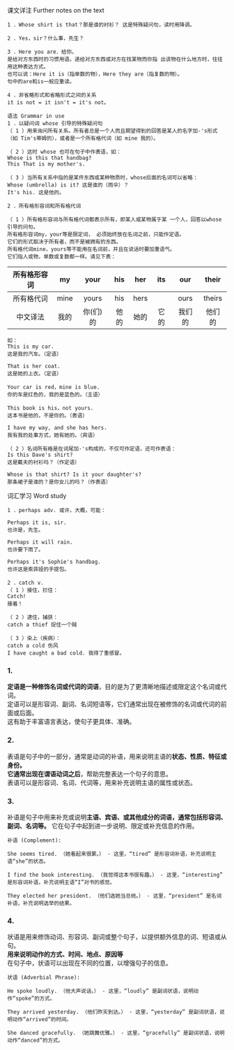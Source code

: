 课文详注 Further notes on the text 
```
1 ．Whose shirt is that？那是谁的衬衫？ 这是特殊疑问句，读时用降调。 
```
```
2 ．Yes，sir？什么事，先生？ 
```
```
3 ．Here you are．给你。 
是给对方东西时的习惯用语。递给对方东西或对方在找某物而你指 出该物在什么地方时，往往用这种表达方式。
也可以说：Here it is（指单数的物），Here they are（指复数的物）。
句中的are和is一般应重读。 
```
```
4 ．非省略形式和省略形式之间的关系 
it is not = it isn't = it's not。 
```
```
语法 Grammar in use 
1 ．以疑问词 whose 引导的特殊疑问句 
（ 1 ）用来询问所有关系。所有者总是一个人而且期望得到的回答是某人的名字加-'s形式（如 Tim's蒂姆的），或者是一个所有格代词（如 mine 我的）。 

（ 2 ）这时 whose 也可在句子中作表语，如： 
Whose is this that handbag? 
This That is my mother's. 

（ 3 ）当所有关系中指的是某件东西或某种物质时，whose后面的名词可以省略： 
Whose (umbrella) is it? 这是谁的（雨伞）？ 
It's his. 这是他的。 
```
```
2 ．所有格形容词和所有格代词

（ 1 ）所有格形容词与所有格代词都表示所有，即某人或某物属于某 一个人，回答以whose引导的问句。
所有格形容词my，your等是限定词， 必须始终放在名词之前，只能作定语。
它们的形式取决于所有者，而不是被拥有的东西。
所有格代词mine，yours等不能用在名词前，并且在说话时要加重语气。
它们指人或物，单数或复数都一样。请见下表： 
```

| 所有格形容词 | my | your | his | her | its | our | their |
|:---:|:---:|:---:|:---:|:---:|:---:|:---:|:---:|
| 所有格代词  | mine  | yours  | his  | hers  |   | ours  | theirs |
| 中文译法  | 我的  | 你(们)的 | 他的  | 她的  | 它的  | 我们的  | 他们的  |

```
如： 
This is my car. 
这是我的汽车。（定语） 

That is her coat. 
这是她的上衣。（定语） 

Your car is red，mine is blue. 
你的车是红色的，我的是蓝色的。（主语） 

This book is his，not yours. 
这本书是他的，不是你的。（表语） 

I have my way, and she has hers. 
我有我的处事方式，她有她的。（宾语） 
```
```
（ 2 ）名词所有格是在词尾加-'s构成的，不仅可作定语，还可作表语： 
Is this Dave's shirt? 
这是戴夫的衬衫吗？（作定语） 

Whose is that shirt? Is it your daughter's? 
那条裙子是谁的？是你女儿的吗？（作表语） 
``` 
词汇学习 Word study 
```
1 ．perhaps adv. 或许，大概，可能： 

Perhaps it is, sir. 
也许是，先生。 

Perhaps it will rain. 
也许要下雨了。 

Perhaps it's Sophie's handbag. 
也许这是索菲娅的手提包。 

2 ．catch v. 
（ 1 ）接住，拦住： 
Catch! 
接着！ 

（ 2 ）逮住，捕获： 
catch a thief 捉住一个贼 

（ 3 ）染上（疾病）： 
catch a cold 伤风 
I have caught a bad cold. 我得了重感冒。 
```
### 1.
**定语是一种修饰名词或代词的词语**，目的是为了更清晰地描述或限定这个名词或代词。  
定语可以是形容词、副词、名词短语等，它们通常出现在被修饰的名词或代词的前面或后面。  
这有助于丰富语言表达，使句子更具体、准确。  

### 2.
表语是句子中的一部分，通常是动词的补语，用来说明主语的**状态、性质、特征或身份。**  
**它通常出现在谓语动词之后**，帮助完整表达一个句子的意思。  
表语可以是形容词、名词、代词等，用来补充说明主语的属性或状态。  

### 3.
补语是句子中用来补充或说明**主语、宾语、或其他成分的词语，通常包括形容词、副词、名词等。**
它在句子中起到进一步说明、限定或补充信息的作用。  
```
补语 (Complement):

She seems tired. （她看起来很累。） - 这里，“tired” 是形容词补语，补充说明主语“she”的状态。

I find the book interesting. （我觉得这本书很有趣。） - 这里，“interesting” 是形容词补语，补充说明主语“I”对书的感觉。

They elected her president. （他们选她当总统。） - 这里，“president” 是名词补语，补充说明选举的结果。
```

### 4.
状语是用来修饰动词、形容词、副词或整个句子，以提供额外信息的词、短语或从句。  
**用来说明动作的方式、时间、地点、原因等**  
在句子中，状语可以出现在不同的位置，以增强句子的信息。
```
状语 (Adverbial Phrase):

He spoke loudly. （他大声说话。） - 这里，“loudly” 是副词状语，说明动作“spoke”的方式。

They arrived yesterday. （他们昨天到达。） - 这里，“yesterday” 是副词状语，说明动作“arrived”的时间。

She danced gracefully. （她跳舞优雅。） - 这里，“gracefully” 是副词状语，说明动作“danced”的方式。
```
